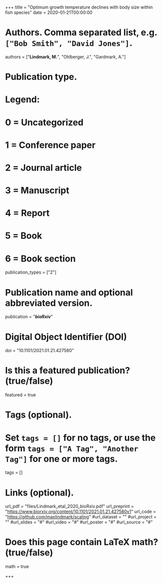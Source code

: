+++
title = "Optimum growth temperature declines with body size within fish species"
date = 2020-01-21T00:00:00

# Authors. Comma separated list, e.g. `["Bob Smith", "David Jones"]`.
authors = ["**Lindmark, M.**", "Ohlberger, J.", "Gardmark, A."]

# Publication type.
# Legend:
# 0 = Uncategorized
# 1 = Conference paper
# 2 = Journal article
# 3 = Manuscript
# 4 = Report
# 5 = Book
# 6 = Book section
publication_types = ["2"]

# Publication name and optional abbreviated version.
publication = "***bioRxiv***"

# Digital Object Identifier (DOI)
doi = "10.1101/2021.01.21.427580"

# Is this a featured publication? (true/false)
featured = true

# Tags (optional).
#   Set `tags = []` for no tags, or use the form `tags = ["A Tag", "Another Tag"]` for one or more tags.
tags = []

# Links (optional).
url_pdf = "files/Lindmark_etal_2020_bioRxiv.pdf"
url_preprint = "https://www.biorxiv.org/content/10.1101/2021.01.21.427580v1"
url_code = "https://github.com/maxlindmark/scaling"
#url_dataset = ""
#url_project = ""
#url_slides = "#"
#url_video = "#"
#url_poster = "#"
#url_source = "#"

# Does this page contain LaTeX math? (true/false)
math = true

+++

